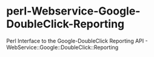 perl-Webservice-Google-DoubleClick-Reporting
============================================

Perl Interface to the Google-DoubleClick Reporting API - WebService::Google::DoubleClick::Reporting
